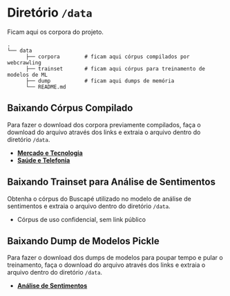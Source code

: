 # Diretório ```/data```

Ficam aqui os corpora do projeto.

```
.
└── data           
      ├── corpora        # ficam aqui córpus compilados por webcrawling
      ├── trainset       # ficam aqui córpus para treinamento de modelos de ML
      ├── dump           # ficam aqui dumps de memória
      └── README.md

```

## Baixando Córpus Compilado

Para fazer o download dos corpora previamente compilados, faça o download do arquivo através dos links e extraia o arquivo dentro do diretório ```/data```.

- [**Mercado e Tecnologia**](https://drive.google.com/uc?export=download&id=1IGUA3Wvqv_Dgihl5qqlr3pbVhHn1eC_1)
- [**Saúde e Telefonia**](https://drive.google.com/uc?export=download&id=17QBHOnjX78tDcu2uYnpu54NUphEqh103) 

## Baixando Trainset para Análise de Sentimentos

Obtenha o córpus do Buscapé utilizado no modelo de análise de sentimentos e extraia o arquivo dentro do diretório ```/data```. 

- Córpus de uso confidencial, sem link público

## Baixando Dump de Modelos Pickle

Para fazer o download dos dumps de modelos para poupar tempo e pular o treinamento, faça o download do arquivo através dos links e extraia o arquivo dentro do diretório ```/data```.

- [**Análise de Sentimentos**](#)